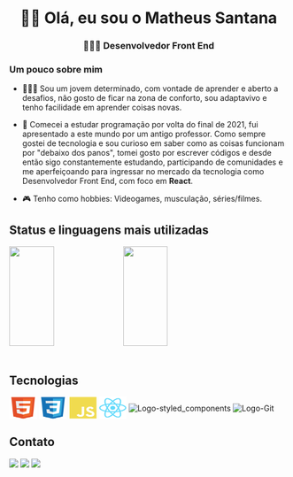 <div>
<h1 align="center">👋🏻 Olá, eu sou o Matheus Santana</h1>
<h3 align="center">👨🏻‍💻 Desenvolvedor Front End</h3>
</div>

### Um pouco sobre mim

- 🙋🏻‍♂️ Sou um jovem determinado, com vontade de aprender e aberto a desafios, não gosto de ficar na zona de conforto, sou adaptavivo e tenho facilidade em aprender coisas novas.

- 🚀 Comecei a estudar programação por volta do final de 2021, fui apresentado a este mundo por um antigo professor. Como sempre gostei de tecnologia e sou curioso em saber como as coisas funcionam por "debaixo dos panos", tomei gosto por escrever códigos e desde então sigo constantemente estudando, participando de comunidades e me aperfeiçoando para ingressar no mercado da tecnologia como Desenvolvedor Front End, com foco em <b>React</b>.

- 🎮 Tenho como hobbies: Videogames, musculação, séries/filmes.

##

<div>
  <h2>Status e linguagens mais utilizadas</h2>
  <img width="40%" height="180em" src="https://github-readme-stats.vercel.app/api?username=matheusosan&show_icons=true&theme=github_dark" />
  <img width="40%" height="180em" src="https://github-readme-stats.vercel.app/api/top-langs/?username=matheusosan&layout=compact&theme=github_dark" />
</div>

<div style="display: inline_block"><br>
  <h2>Tecnologias</h2>
  <img align="center" alt="Logo-HTML" height="40" width="50" src="https://raw.githubusercontent.com/devicons/devicon/master/icons/html5/html5-original.svg">
  <img align="center" alt="Logo-CSS" height="40" width="50" src="https://raw.githubusercontent.com/devicons/devicon/master/icons/css3/css3-original.svg">
  <img align="center" alt="Logo-Js" height="40" width="50" src="https://raw.githubusercontent.com/devicons/devicon/master/icons/javascript/javascript-plain.svg">
  <img align="center" alt="Logo-React" height="40" width="50" src="https://raw.githubusercontent.com/devicons/devicon/master/icons/react/react-original.svg">
  <img align="center" alt="Logo-styled_components" height="40" width="50" src="https://user-images.githubusercontent.com/99041150/200138385-be96c992-3d53-4668-afe8-3b78cf42a2bd.png">
  
  <img align="center" alt="Logo-Git" height="40" width="50" src="https://cdn.jsdelivr.net/gh/devicons/devicon/icons/git/git-original.svg">
</div>

##

<div> 
  <h2>Contato</h2>
  <a href="https://www.linkedin.com/in/matheusosan" target="_blank"><img src="https://img.shields.io/badge/-LinkedIn-%230077B5?style=for-the-badge&logo=linkedin&logoColor=white" target="_blank"></a> 
  <a href = "mailto:matheussantanaoli@gmail.com"><img src="https://img.shields.io/badge/Gmail-D14836?style=for-the-badge&logo=gmail&logoColor=white" target="_blank"></a>
  <a href="https://instagram.com/matheusosan" target="_blank"><img src="https://img.shields.io/badge/-Instagram-%23E4405F?style=for-the-badge&logo=instagram&logoColor=white" target="_blank"></a>
 
</div>

